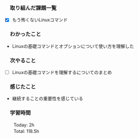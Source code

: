 ### 　取り組んだ課題一覧  
- [x] もう怖くないLinuxコマンド
### 　わかったこと
* Linuxの基礎コマンドとオプションについて使い方を理解した
### 　次やること
- [ ] Linuxの基礎コマンドを理解するについてのまとめ
### 　感じたこと
* 継続することの重要性を感じている
### 　学習時間
　　Today: 2h  
　　Total: 118.5h 
